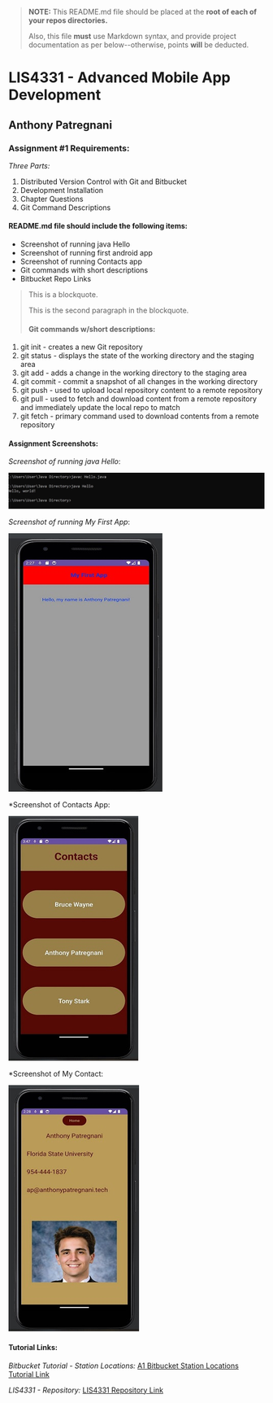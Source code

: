 > **NOTE:** This README.md file should be placed at the **root of each of your repos directories.**
>
>Also, this file **must** use Markdown syntax, and provide project documentation as per below--otherwise, points **will** be deducted.
>

# LIS4331 - Advanced Mobile App Development

## Anthony Patregnani

### Assignment #1 Requirements:

*Three Parts:*

1. Distributed Version Control with Git and Bitbucket
2. Development Installation
3. Chapter Questions
4. Git Command Descriptions

#### README.md file should include the following items:

* Screenshot of running java Hello
* Screenshot of running first android app
* Screenshot of running Contacts app
* Git commands with short descriptions
* Bitbucket Repo Links

> This is a blockquote.
> 
> This is the second paragraph in the blockquote.
>
> #### Git commands w/short descriptions:

1. git init - creates a new Git repository
2. git status - displays the state of the working directory and the staging area
3. git add - adds a change in the working directory to the staging area
4. git commit - commit a snapshot of all changes in the working directory
5. git push - used to upload local repository content to a remote repository
6. git pull - used to fetch and download content from a remote repository and immediately update the local repo to match
7. git fetch - primary command used to download contents from a remote repository

#### Assignment Screenshots:

*Screenshot of running java Hello*:

![JDK Install Screenshot](img/lis4331-javahello.jpg)

*Screenshot of running My First App*:

![First App Screenshot](img/lis4331-myfirstapp.jpg)

*Screenshot of Contacts App:

![Contacts App Screenshot](img/lis4331-contacts-homepage.jpg)

*Screenshot of My Contact:

![My Contact Screenshot](img/lis4331-mycontact.jpg)




#### Tutorial Links:

*Bitbucket Tutorial - Station Locations:*
[A1 Bitbucket Station Locations Tutorial Link](https://bitbucket.org/ap19t/bitbucketstationlocations/ "Bitbucket Station Locations")

*LIS4331 - Repository:*
[LIS4331 Repository Link](https://bitbucket.org/ap19t/lis4331/src/master/ "LIS4368")
